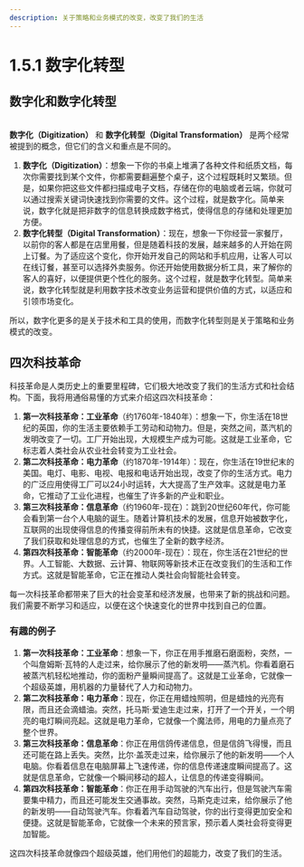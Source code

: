 ```yaml
---
description: 关于策略和业务模式的改变，改变了我们的生活
---
```


# 1.5.1 数字化转型

## 数字化和数字化转型

\
**数字化（Digitization）** 和 **数字化转型（Digital Transformation）** 是两个经常被提到的概念，但它们的含义和重点是不同的。

1. **数字化（Digitization）**：想象一下你的书桌上堆满了各种文件和纸质文档，每次你需要找到某个文件，你都需要翻遍整个桌子，这个过程既耗时又繁琐。但是，如果你把这些文件都扫描成电子文档，存储在你的电脑或者云端，你就可以通过搜索关键词快速找到你需要的文件。这个过程，就是数字化。简单来说，数字化就是把非数字的信息转换成数字格式，使得信息的存储和处理更加方便。
2. **数字化转型（Digital Transformation）**：现在，想象一下你经营一家餐厅，以前你的客人都是在店里用餐，但是随着科技的发展，越来越多的人开始在网上订餐。为了适应这个变化，你开始开发自己的网站和手机应用，让客人可以在线订餐，甚至可以选择外卖服务。你还开始使用数据分析工具，来了解你的客人的喜好，以便提供更个性化的服务。这个过程，就是数字化转型。简单来说，数字化转型就是利用数字技术改变业务运营和提供价值的方式，以适应和引领市场变化。

所以，数字化更多的是关于技术和工具的使用，而数字化转型则是关于策略和业务模式的改变。



## 四次科技革命

科技革命是人类历史上的重要里程碑，它们极大地改变了我们的生活方式和社会结构。下面，我将用通俗易懂的方式来介绍这四次科技革命：

1. **第一次科技革命：工业革命**（约1760年-1840年）：想象一下，你生活在18世纪的英国，你的生活主要依赖手工劳动和动物力。但是，突然之间，蒸汽机的发明改变了一切。工厂开始出现，大规模生产成为可能。这就是工业革命，它标志着人类社会从农业社会转变为工业社会。
2. **第二次科技革命：电力革命**（约1870年-1914年）：现在，你生活在19世纪末的美国。电灯、电影、电视、电报和电话开始出现，改变了你的生活方式。电力的广泛应用使得工厂可以24小时运转，大大提高了生产效率。这就是电力革命，它推动了工业化进程，也催生了许多新的产业和职业。
3. **第三次科技革命：信息革命**（约1960年-现在）：跳到20世纪60年代，你可能会看到第一台个人电脑的诞生。随着计算机技术的发展，信息开始被数字化，互联网的出现使得信息的传播变得前所未有的快捷。这就是信息革命，它改变了我们获取和处理信息的方式，也催生了全新的数字经济。
4. **第四次科技革命：智能革命**（约2000年-现在）：现在，你生活在21世纪的世界。人工智能、大数据、云计算、物联网等新技术正在改变我们的生活和工作方式。这就是智能革命，它正在推动人类社会向智能社会转变。

每一次科技革命都带来了巨大的社会变革和经济发展，也带来了新的挑战和问题。我们需要不断学习和适应，以便在这个快速变化的世界中找到自己的位置。



### 有趣的例子

1. **第一次科技革命：工业革命**：想象一下，你正在用手推磨石磨面粉，突然，一个叫詹姆斯·瓦特的人走过来，给你展示了他的新发明——蒸汽机。你看着磨石被蒸汽机轻松地推动，你的面粉产量瞬间提高了。这就是工业革命，它就像一个超级英雄，用机器的力量替代了人力和动物力。
2. **第二次科技革命：电力革命**：现在，你正在用蜡烛照明，但是蜡烛的光亮有限，而且还会滴蜡油。突然，托马斯·爱迪生走过来，打开了一个开关，一个明亮的电灯瞬间亮起。这就是电力革命，它就像一个魔法师，用电的力量点亮了整个世界。
3. **第三次科技革命：信息革命**：你正在用信鸽传递信息，但是信鸽飞得慢，而且还可能在路上丢失。突然，比尔·盖茨走过来，给你展示了他的新发明——个人电脑。你看着信息在电脑屏幕上飞速传递，你的信息传递速度瞬间提高了。这就是信息革命，它就像一个瞬间移动的超人，让信息的传递变得瞬间。
4. **第四次科技革命：智能革命**：你正在用手动驾驶的汽车出行，但是驾驶汽车需要集中精力，而且还可能发生交通事故。突然，马斯克走过来，给你展示了他的新发明——自动驾驶汽车。你看着汽车自动驾驶，你的出行变得更加安全和便捷。这就是智能革命，它就像一个未来的预言家，预示着人类社会将变得更加智能。

这四次科技革命就像四个超级英雄，他们用他们的超能力，改变了我们的生活。



